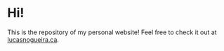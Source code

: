 # Hi!
This is the repository of my personal website! Feel free to check it out at [lucasnogueira.ca]().
